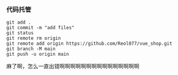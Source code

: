 ### 代码托管
```
git add .
git commit -m "add files"
git status
git remote rm origin
git remote add origin https://github.com/Reol077/vue_shop.git
git branch -M main
git push -u origin main
```
麻了啊，怎么一直出错啊啊啊啊啊啊啊啊啊啊啊啊啊啊啊
